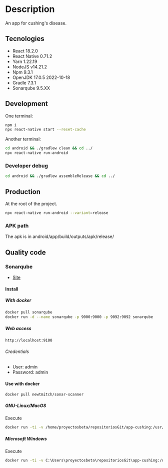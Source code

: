 # Description

An app for cushing's disease.

## Tecnologies

- React 18.2.0
- React Native 0.71.2
- Yarn 1.22.19
- NodeJS v14.21.2
- Npm 9.3.1
- OpenJDK 17.0.5 2022-10-18
- Gradle 7.3.1
- Sonarqube 9.5.XX

## Development

One terminal:

```bash
npm i
npx react-native start --reset-cache
```

Another terminal:

```bash
cd android && ./gradlew clean && cd ../
npx react-native run-android
```

### Developer debug

```bash
cd android && ./gradlew assembleRelease && cd ../
```

## Production

At the root of the project.

```bash
npx react-native run-android --variant=release
```

### APK path

The apk is in android/app/build/outputs/apk/release/

## Quality code

### Sonarqube

- [Site](https://www.sonarqube.org/)

#### Install

##### With docker

```bash
docker pull sonarqube
docker run -d --name sonarqube -p 9000:9000 -p 9092:9092 sonarqube
```

##### Web access

```
http://localhost:9100
```

###### Credentials

- User: admin
- Password: admin

#### Use with docker

```bash
docker pull newtmitch/sonar-scanner

```

##### GNU-Linux/MacOS

Execute

```bash
docker run -ti -v /home/proyectosbeta/repositoriosGit/app-cushing:/usr/src --link sonarqube newtmitch/sonar-scanner
```

##### Microsoft Windows

Execute

```bash
docker run -ti -v C:\Users\proyectosbeta\repositoriosGit\app-cushing:/usr/src --link sonarqube newtmitch/sonar-scanner
```